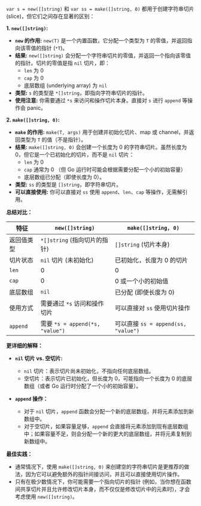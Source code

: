 `var s = new([]string)` 和 `var ss = make([]string, 0)` 都用于创建字符串切片 (slice)，但它们之间存在显著的区别：

**1. `new([]string)`:**

*   **`new` 的作用:** `new(T)` 是一个内置函数，它分配一个类型为 `T` 的零值，并返回指向该零值的指针 (`*T`)。
*   **结果:** `new([]string)` 会分配一个字符串切片的零值，并返回一个指向该零值的指针。切片的零值是指 `nil` 切片，即：
    *   `len` 为 0
    *   `cap` 为 0
    *   底层数组 (underlying array) 为 `nil`
*   **类型:** `s` 的类型是 `*[]string`，即指向字符串切片的指针。
*    **使用注意:** 你需要通过 `*s` 来访问和操作切片本身。直接对 `s` 进行 `append` 等操作会 panic。

**2. `make([]string, 0)`:**

*   **`make` 的作用:** `make(T, args)` 用于创建并初始化切片、map 或 channel，并返回类型为 `T` 的值（不是指针）。
*   **结果:** `make([]string, 0)` 会创建一个长度为 0 的字符串切片。虽然长度为 0，但它是一个已初始化的切片，而不是 `nil` 切片：
    *   `len` 为 0
    *   `cap` 通常为 0 （但 Go 运行时可能会根据需要分配一个小的初始容量）
    *   底层数组已分配（即使长度为 0）。
*   **类型:** `ss` 的类型是 `[]string`，即字符串切片。
*   **可以直接使用:** 你可以直接对 `ss` 使用 `append`、`len`、`cap` 等操作，无需解引用。

**总结对比：**

| 特征       | `new([]string)`                  | `make([]string, 0)`                 |
| ---------- | -------------------------------- | ----------------------------------- |
| 返回值类型 | `*[]string` (指向切片的指针)       | `[]string` (切片本身)               |
| 切片状态   | `nil` 切片 (未初始化)              | 已初始化，长度为 0 的切片            |
| `len`      | 0                                | 0                                   |
| `cap`      | 0                                | 0 或一个小的初始值                   |
| 底层数组   | `nil`                            | 已分配 (即使长度为 0)               |
| 使用方式   | 需要通过 `*s` 访问和操作切片      | 可以直接对 `ss` 使用切片操作        |
| `append`   | 需要 `*s = append(*s, "value")` | 可以直接 `ss = append(ss, "value")` |

**更详细的解释：**

*   **`nil` 切片 vs. 空切片:**
    *   `nil` 切片：表示切片尚未初始化，不指向任何底层数组。
    *   空切片：表示切片已初始化，但长度为 0，可能指向一个长度为 0 的底层数组（或者 Go 运行时分配了一个小的初始容量）。

*   **`append` 操作：**
    *   对于 `nil` 切片，`append` 函数会分配一个新的底层数组，并将元素添加到新数组中。
    *   对于空切片，如果容量足够，`append` 会直接将元素添加到现有底层数组中；如果容量不足，则会分配一个新的更大的底层数组，并将元素复制到新数组中。

**最佳实践：**

*   通常情况下，使用 `make([]string, 0)` 来创建空的字符串切片是更推荐的做法，因为它可以避免额外的指针间接访问，并且可以直接使用切片操作。
*   只有在极少数情况下，你可能需要一个指向切片的指针 (例如，当你想在函数间共享切片并且允许修改切片本身，而不仅仅是修改切片中的元素时)，才会考虑使用 `new([]string)`。
